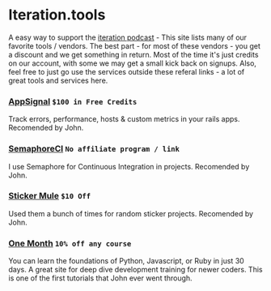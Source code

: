 # Iteration.tools 
A easy way to support the [iteration podcast](http://www.iterationpodcast.com/) - This site lists many of our favorite tools / vendors. The best part - for most of these vendors - you get a discount and we get something in return. Most of the time it's just credits on our account, with some we may get a small kick back on signups. Also, feel free to just go use the services outside these referal links - a lot of great tools and services here. 

### [AppSignal](https://appsignal.com/r/db6db3b660) `$100 in Free Credits`
Track errors, performance, hosts & custom metrics in your rails apps. Recomended by John. 

### [SemaphoreCI](https://semaphoreci.com/) `No affiliate program / link`
I use Semaphore for Continuous Integration in projects. Recomended by John. 

### [Sticker Mule](https://www.stickermule.com/unlock?ref_id=8460460701) `$10 Off`
Used them a bunch of times for random sticker projects. Recomended by John. 

### [One Month](https://mbsy.co/onemonth/41557375) `10% off any course`
You can learn the foundations of Python, Javascript, or Ruby in just 30 days. A great site for deep dive development training for newer coders. This is one of the first tutorials that John ever went through. 
